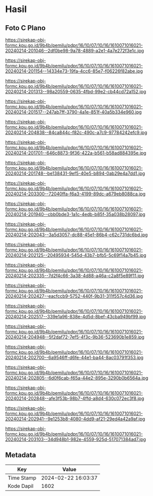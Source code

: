 # Hasil

## Foto C Plano

https://sirekap-obj-formc.kpu.go.id/9b4b/pemilu/pdpr/16/10/07/10/16/1610071016021-20240214-201046--2df0be98-9a78-4889-a2e1-4a7e272f3e1c.jpg

https://sirekap-obj-formc.kpu.go.id/9b4b/pemilu/pdpr/16/10/07/10/16/1610071016021-20240214-201154--14334e73-19fa-4cc6-85e7-f06226f82abe.jpg

https://sirekap-obj-formc.kpu.go.id/9b4b/pemilu/pdpr/16/10/07/10/16/1610071016021-20240214-201313--98a20559-0635-4fbd-99e2-cb44cd72a152.jpg

https://sirekap-obj-formc.kpu.go.id/9b4b/pemilu/pdpr/16/10/07/10/16/1610071016021-20240214-201517--247ab7ff-3790-4a1e-851f-40a5b334e960.jpg

https://sirekap-obj-formc.kpu.go.id/9b4b/pemilu/pdpr/16/10/07/10/16/1610071016021-20240214-204838--84ca844c-f82c-490c-a7c9-97784242efc9.jpg

https://sirekap-obj-formc.kpu.go.id/9b4b/pemilu/pdpr/16/10/07/10/16/1610071016021-20240214-201701--646c8873-9f36-422a-b561-b58ad884395e.jpg

https://sirekap-obj-formc.kpu.go.id/9b4b/pemilu/pdpr/16/10/07/10/16/1610071016021-20240214-201748--be138431-9ef5-40e5-b894-0ab29e4a7dd1.jpg

https://sirekap-obj-formc.kpu.go.id/9b4b/pemilu/pdpr/16/10/07/10/16/1610071016021-20240214-203300--72040ffa-f6a3-4199-89dc-a679eb8088ca.jpg

https://sirekap-obj-formc.kpu.go.id/9b4b/pemilu/pdpr/16/10/07/10/16/1610071016021-20240214-201940--cbb0bde3-1a1c-4edb-b85f-35a038b28097.jpg

https://sirekap-obj-formc.kpu.go.id/9b4b/pemilu/pdpr/16/10/07/10/16/1610071016021-20240214-202043--3a5d3057-dc88-45e1-86b4-c62c731dc6bd.jpg

https://sirekap-obj-formc.kpu.go.id/9b4b/pemilu/pdpr/16/10/07/10/16/1610071016021-20240214-202125--20495934-545d-43b7-bfb5-5c69f14a7b45.jpg

https://sirekap-obj-formc.kpu.go.id/9b4b/pemilu/pdpr/16/10/07/10/16/1610071016021-20240214-202335--7d2f4c66-3a38-4d88-a46a-c2a8f5e89f11.jpg

https://sirekap-obj-formc.kpu.go.id/9b4b/pemilu/pdpr/16/10/07/10/16/1610071016021-20240214-202427--eacfccb9-5752-440f-9b31-311f557c4d36.jpg

https://sirekap-obj-formc.kpu.go.id/9b4b/pemilu/pdpr/16/10/07/10/16/1610071016021-20240214-202517--339e1a96-838e-4d5d-8bef-43cba949bf99.jpg

https://sirekap-obj-formc.kpu.go.id/9b4b/pemilu/pdpr/16/10/07/10/16/1610071016021-20240214-204948--5f2daf72-7ef5-4f3c-9b36-523690b1e859.jpg

https://sirekap-obj-formc.kpu.go.id/9b4b/pemilu/pdpr/16/10/07/10/16/1610071016021-20240214-202700--6a9546ff-d6fe-44e1-ba44-8ac03791f353.jpg

https://sirekap-obj-formc.kpu.go.id/9b4b/pemilu/pdpr/16/10/07/10/16/1610071016021-20240214-202805--6d0f6cab-f65a-44e2-895e-3290b0b6564a.jpg

https://sirekap-obj-formc.kpu.go.id/9b4b/pemilu/pdpr/16/10/07/10/16/1610071016021-20240214-202848--afe3f53b-98b7-4ffd-a8d4-630c072ec3f8.jpg

https://sirekap-obj-formc.kpu.go.id/9b4b/pemilu/pdpr/16/10/07/10/16/1610071016021-20240214-202941--9e1253b8-4080-4dd9-af21-29ed4a42a9af.jpg

https://sirekap-obj-formc.kpu.go.id/9b4b/pemilu/pdpr/16/10/07/10/16/1610071016021-20240214-203103--34d948b1-982e-4559-925d-517071384ad7.jpg


## Metadata

| Key        | Value               |
| ---------- | ------------------- |
| Time Stamp | 2024-02-22 16:03:37 |
| Kode Dapil | 1602                |




